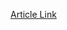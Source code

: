 [Article Link](https://www.fhs.hr/www.mobilnost.hr/hr/sadrzaj/programi/mreze-i-inicijative/europass)


